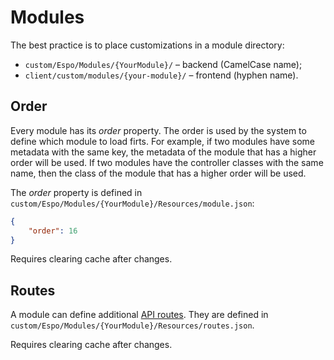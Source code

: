 # Modules

The best practice is to place customizations in a module directory:

* `custom/Espo/Modules/{YourModule}/` – backend (CamelCase name);
* `client/custom/modules/{your-module}/` – frontend (hyphen name).

## Order

Every module has its *order* property. The order is used by the system to define which module to load firts. For example, if two modules have some metadata with the same key, the metadata of the module that has a higher order will be used. If two modules have the controller classes with the same name, then the class of the module that has a higher order will be used.

The *order* property is defined in `custom/Espo/Modules/{YourModule}/Resources/module.json`:

```json
{
    "order": 16
}
```

Requires clearing cache after changes.

## Routes

A module can define additional [API routes](api-action.md#routing). They are defined in `custom/Espo/Modules/{YourModule}/Resources/routes.json`.

Requires clearing cache after changes.
